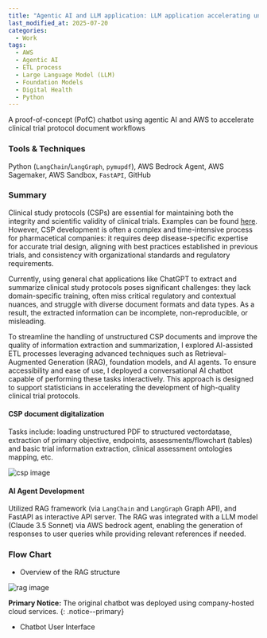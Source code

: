 ```yaml
---
title: "Agentic AI and LLM application: LLM application accelerating unstructured clinical trial document (CSPs) development"
last_modified_at: 2025-07-20
categories:
  - Work
tags:
  - AWS
  - Agentic AI
  - ETL process
  - Large Language Model (LLM)
  - Foundation Models
  - Digital Health
  - Python
---
```


A proof-of-concept (PofC) chatbot using agentic AI and AWS to accelerate clinical trial protocol document workflows

### Tools & Techniques
Python (`LangChain`/`LangGraph`, `pymupdf`), AWS Bedrock Agent, AWS Sagemaker, AWS Sandbox, `FastAPI`, GitHub

### Summary

Clinical study protocols (CSPs) are essential for maintaining both the integrity and scientific validity of clinical trials. Examples can be found [here](https://clinicaltrials.gov/). However, CSP development is often a complex and time-intensive process for pharmacetical companies: it requires deep disease-specific expertise for accurate trial design, aligning with best practices established in previous trials, and consistency with organizational standards and regulatory requirements. 

Currently, using general chat applications like ChatGPT to extract and summarize clinical study protocols poses significant challenges: they lack domain-specific training, often miss critical regulatory and contextual nuances, and struggle with diverse document formats and data types. As a result, the extracted information can be incomplete, non-reproducible, or misleading.

To streamline the handling of unstructured CSP documents and improve the quality of information extraction and summarization, I explored AI-assisted ETL processes leveraging advanced techniques such as Retrieval-Augmented Generation (RAG), foundation models, and AI agents. To ensure accessibility and ease of use, I deployed a conversational AI chatbot capable of performing these tasks interactively. This approach is designed to support statisticians in accelerating the development of high-quality clinical trial protocols.

#### CSP document digitalization

Tasks include: loading unstructured PDF to structured vectordatase, extraction of primary objective, endpoints, assessments/flowchart (tables) and basic trial information extraction, clinical assessment ontologies mapping, etc.

![csp image](../../assets/images/csps_overview.png)

#### AI Agent Development

Utilized RAG framework (via `LangChain` and `LangGraph` Graph API), and FastAPI as interactive API server. The RAG was integrated with a LLM model (Claude 3.5 Sonnet) via AWS bedrock agent, enabling the generation of responses to user queries while providing relevant references if needed.

### Flow Chart

* Overview of the RAG structure

![rag image](../../assets/images/graph.png)

**Primary Notice:** The original chatbot was deployed using company-hosted cloud services.
{: .notice--primary}

* Chatbot User Interface

<!-- ![case example](/assets/images/022_attn.png) -->



